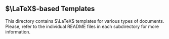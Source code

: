 ## $\LaTeX$-based Templates

This directory contains $\LaTeX$ templates for various types of documents.
Please, refer to the individual README files in each subdirectory for more
information.
